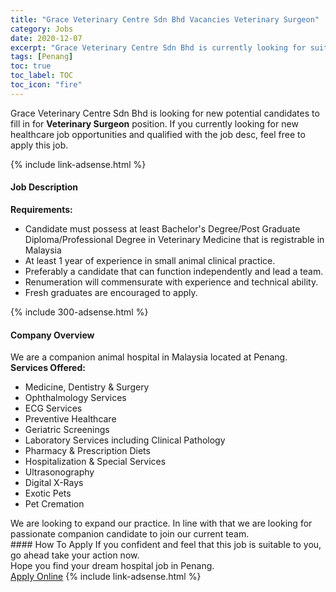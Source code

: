 ```yaml
---
title: "Grace Veterinary Centre Sdn Bhd Vacancies Veterinary Surgeon" 
category: Jobs 
date: 2020-12-07 
excerpt: "Grace Veterinary Centre Sdn Bhd is currently looking for suitable person to fill in the Veterinary Surgeon which positioned at Penang" 
tags: [Penang] 
toc: true 
toc_label: TOC 
toc_icon: "fire" 
--- 
```


<p>Grace Veterinary Centre Sdn Bhd is looking for new potential candidates to fill in for <b>Veterinary Surgeon</b> position. If you currently looking for new healthcare job opportunities and qualified with the job desc, feel free to apply this job.
</p>{% include link-adsense.html %} 
<div><div><div><h4>Job Description</h4></div></div><div><div><span><div><div><strong>Requirements:</strong></div><ul><li>Candidate must possess at least Bachelor's Degree/Post Graduate Diploma/Professional Degree in Veterinary Medicine that is registrable in Malaysia</li><li>At least 1 year of experience in small animal clinical practice.</li><li>Preferably a candidate that can function independently and lead a team.</li><li>Renumeration will commensurate with experience and technical ability.</li><li>Fresh graduates are encouraged to apply.</li></ul></div></span></div></div></div> 
{% include 300-adsense.html %} 
<div><div><div><h4>Company Overview</h4></div></div><div><div><span><div><div>We are a companion animal hospital in Malaysia located at Penang.</div>
<div><strong>Services Offered:</strong></div>
<ul>
<li>Medicine, Dentistry &amp; Surgery</li>
<li>Ophthalmology Services</li>
<li>ECG Services</li>
<li>Preventive Healthcare</li>
<li>Geriatric Screenings</li>
<li>Laboratory Services including Clinical Pathology</li>
<li>Pharmacy &amp; Prescription Diets</li>
<li>Hospitalization &amp; Special Services</li>
<li>Ultrasonography</li>
<li>Digital X-Rays</li>
<li>Exotic Pets</li>
<li>Pet Cremation</li>
</ul>
<div>We are looking to expand our practice. In line with that we are looking for passionate companion candidate to join our current team.</div></div></span></div></div></div> 
#### How To Apply 
If you confident and feel that this job is suitable to you, go ahead take your action now. <br/> 
Hope you find your dream hospital job in Penang. <br/> 
<a href="https://www.jobstreet.com.my/en/job/veterinary-surgeon-4428882?jobId=jobstreet-my-job-4428882&sectionRank=27&token=0~bd99a8b3-b6fd-4861-98fc-4d1c4a6563c7&fr=SRP%20View%20In%20New%20Ta" class="btn btn--warning" target="_blank" rel="nofollow noopenner">Apply Online</a> 
{% include link-adsense.html %} 